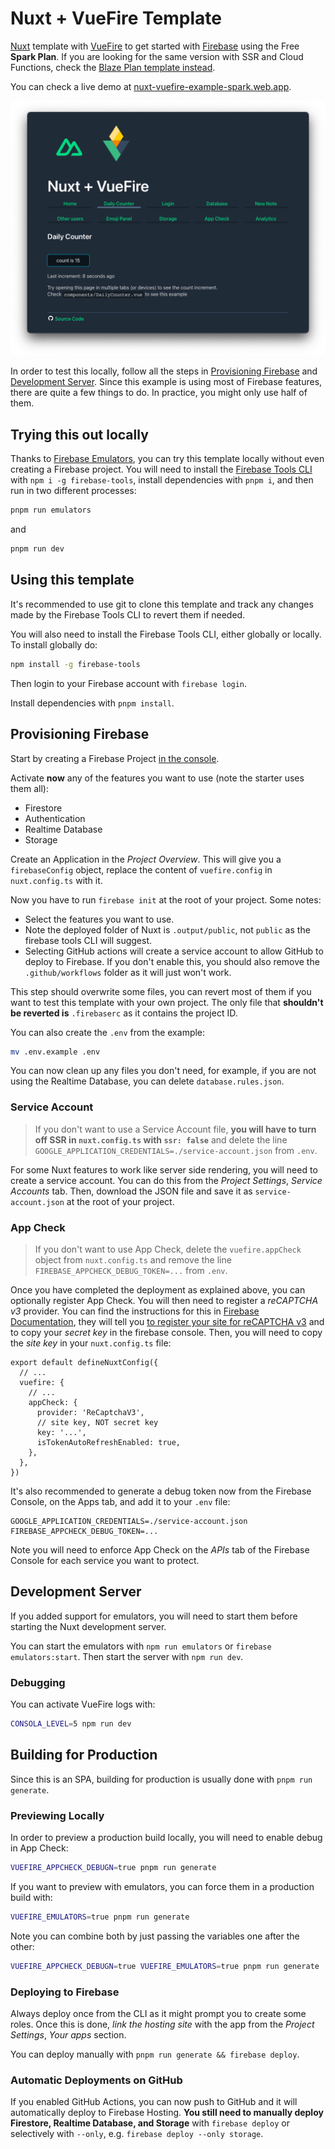 # Nuxt + VueFire Template

[Nuxt](https://nuxtjs.org/) template with [VueFire](https://vuefire.vuejs.org/) to get started with [Firebase](https://firebase.google.com/) using the Free **Spark Plan**. If you are looking for the same version with SSR and Cloud Functions, check the [Blaze Plan template instead](https://github.com/posva/nuxt--vuefire-example-blaze-plan).

You can check a live demo at [nuxt-vuefire-example-spark.web.app](https://nuxt-vuefire-example-spark.web.app).

![Screenshot](./assets/screenshot.png)

In order to test this locally, follow all the steps in [Provisioning Firebase](#provisioning-firebase) and [Development Server](#development-server). Since this example is using most of Firebase features, there are quite a few things to do. In practice, you might only use half of them.

## Trying this out locally

Thanks to [Firebase Emulators](https://firebase.google.com/docs/emulator-suite), you can try this template locally without even creating a Firebase project. You will need to install the [Firebase Tools CLI](https://firebase.google.com/docs/cli) with `npm i -g firebase-tools`, install dependencies with `pnpm i`, and then run in two different processes:

```bash
pnpm run emulators
```

and

```bash
pnpm run dev
```

## Using this template

It's recommended to use git to clone this template and track any changes made by the Firebase Tools CLI to revert them if needed.

You will also need to install the Firebase Tools CLI, either globally or locally. To install globally do:

```bash
npm install -g firebase-tools
```

Then login to your Firebase account with `firebase login`.

Install dependencies with `pnpm install`.

## Provisioning Firebase

Start by creating a Firebase Project [in the console](https://console.firebase.google.com/).

Activate **now** any of the features you want to use (note the starter uses them all):

- Firestore
- Authentication
- Realtime Database
- Storage

Create an Application in the _Project Overview_. This will give you a `firebaseConfig` object, replace the content of `vuefire.config` in `nuxt.config.ts` with it.

Now you have to run `firebase init` at the root of your project. Some notes:

- Select the features you want to use.
- Note the deployed folder of Nuxt is `.output/public`, not `public` as the firebase tools CLI will suggest.
- Selecting GitHub actions will create a service account to allow GitHub to deploy to Firebase. If you don't enable this, you should also remove the `.github/workflows` folder as it will just won't work.

This step should overwrite some files, you can revert most of them if you want to test this template with your own project. The only file that **shouldn't be reverted is** `.firebaserc` as it contains the project ID.

You can also create the `.env` from the example:

```bash
mv .env.example .env
```

You can now clean up any files you don't need, for example, if you are not using the Realtime Database, you can delete `database.rules.json`.

### Service Account

> If you don't want to use a Service Account file, **you will have to turn off SSR in `nuxt.config.ts` with `ssr: false`** and delete the line `GOOGLE_APPLICATION_CREDENTIALS=./service-account.json` from `.env`.

For some Nuxt features to work like server side rendering, you will need to create a service account. You can do this from the _Project Settings_, _Service Accounts_ tab. Then, download the JSON file and save it as `service-account.json` at the root of your project.

### App Check

> If you don't want to use App Check, delete the `vuefire.appCheck` object from `nuxt.config.ts` and remove the line `FIREBASE_APPCHECK_DEBUG_TOKEN=...` from `.env`.

Once you have completed the deployment as explained above, you can optionally register App Check. You will then need to register a _reCAPTCHA v3_ provider. You can find the instructions for this in [Firebase Documentation](https://firebase.google.com/docs/app-check#web), they will tell you [to register your site for reCAPTCHA v3](https://www.google.com/recaptcha/admin/create) and to copy your _secret key_ in the firebase console. Then, you will need to copy the _site key_ in your `nuxt.config.ts` file:

```ts{8} [nuxt.config.ts]
export default defineNuxtConfig({
  // ...
  vuefire: {
    // ...
    appCheck: {
      provider: 'ReCaptchaV3',
      // site key, NOT secret key
      key: '...',
      isTokenAutoRefreshEnabled: true,
    },
  },
})
```

It's also recommended to generate a debug token now from the Firebase Console, on the Apps tab, and add it to your `.env` file:

```text
GOOGLE_APPLICATION_CREDENTIALS=./service-account.json
FIREBASE_APPCHECK_DEBUG_TOKEN=...
```

Note you will need to enforce App Check on the _APIs_ tab of the Firebase Console for each service you want to protect.

## Development Server

If you added support for emulators, you will need to start them before starting the Nuxt development server.

You can start the emulators with `npm run emulators` or `firebase emulators:start`. Then start the server with `npm run dev`.

### Debugging

You can activate VueFire logs with:

```bash
CONSOLA_LEVEL=5 npm run dev
```

## Building for Production

Since this is an SPA, building for production is usually done with `pnpm run generate`.

### Previewing Locally

In order to preview a production build locally, you will need to enable debug in App Check:

```bash
VUEFIRE_APPCHECK_DEBUGN=true pnpm run generate
```

If you want to preview with emulators, you can force them in a production build with:

```bash
VUEFIRE_EMULATORS=true pnpm run generate
```

Note you can combine both by just passing the variables one after the other:

```bash
VUEFIRE_APPCHECK_DEBUGN=true VUEFIRE_EMULATORS=true pnpm run generate
```

### Deploying to Firebase

Always deploy once from the CLI as it might prompt you to create some roles. Once this is done, _link the hosting site_ with the app from the _Project Settings_, _Your apps_ section.

You can deploy manually with `pnpm run generate && firebase deploy`.

### Automatic Deployments on GitHub

If you enabled GitHub Actions, you can now push to GitHub and it will automatically deploy to Firebase Hosting. **You still need to manually deploy Firestore, Realtime Database, and Storage** with `firebase deploy` or selectively with `--only`, e.g. `firebase deploy --only storage`.
